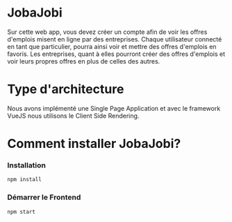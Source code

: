 # JobaJobi
Sur cette web app, vous devez créer un compte afin de voir les offres d'emplois misent en ligne par des entreprises.
Chaque utilisateur connecté en tant que particulier, pourra ainsi voir et mettre des offres d'emplois en favoris.
Les entreprises, quant à elles pourront créer des offres d'emplois et voir leurs propres offres en plus de celles des autres.

# Type d'architecture
Nous avons implémenté une Single Page Application et avec le framework VueJS nous utilisons le Client Side Rendering.

# Comment installer JobaJobi?

### Installation

```sh
npm install
```

### Démarrer le Frontend

```sh
npm start
```
